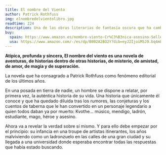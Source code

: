 ```yaml
---
title: El nombre del Viento
author: Patrick Rothfuss
img: elnombredelvientolibro.jpg
readtime: 224
description: Una de las obras literarias de fantasía oscura que ha cambiado el mundo.
buy:
  spain: https://www.amazon.es/nombre-viento-Cr%C3%B3nica-asesino-Seller/dp/8466354026?__mk_es_ES=%C3%85M%C3%85%C5%BD%C3%95%C3%91&crid=12CCWCBPMJU1R&dib=eyJ2IjoiMSJ9.zcCU1044wez3WUj6n8DS9a8uF5YPQ1HqwKutDiWICsfjGCiYcdjyY87sDmOlYtfbTl7OlqL1rKTdmruV_O9JkxhKxESOmoW3VEwq1sTFZdnW-CbdraRpzyGddX2Ybjv4dmnHtrxVx4Y8x7MWFWLA6WArPsEy7_zFFFzDCkqSkk0uyJFAxXKaa2kbRrV-JOYDQs0B0k6OqmXjMuZEZiRLqhlOgmJoqurizxp8OOWsaM0.YcuMntOAGCtJMKN9mB5PpBhH0vI-yu60rNLaw43Htag&dib_tag=se&keywords=el+nombre+del+viento&qid=1757233333&s=books&sprefix=el+nombre+del+viento%2Cstripbooks%2C70&sr=1-1
  usa: https://www.amazon.com/-/es/dp/B002A2BO2Y?dib=eyJ2IjoiMSJ9.bq4mLjgueF79tncM89neDou2kGz4hCDPF_dHJ4lUONcV2CkG9LFluFMhXH7A_BFLuhQtlB-14sbKAMZ_1_aMEkmEiqA4M1APZxPCR0ZDBT35OO9tRb9PsYIEUriB2C-a2deAIDTT3NHCq36vrrbsqiCICEB8o17cOufwXpwH9dYWBZrLYggrwDaqv-EsARqC3n-QLTFxtU5qAv8IhVhLcOPJxoD91_SOI1QWF-N-en8.L_WZoGyO9yeVDw0GO2g5rEI86k1Hyoxxr0vhbJOzWfg&dib_tag=se&qid=1757233398&refinements=p_27%3APatrick+Rothfuss&s=books&sr=1-3
---
```


**Atípica, profunda y sincera, El nombre del viento es una novela de aventuras, de historias dentro de otras historias, de misterio, de amistad, de amor, de magia y de superación.**

La novela que ha consagrado a Patrick Rothfuss como fenómeno editorial de los últimos años.

En una posada en tierra de nadie, un hombre se dispone a relatar, por primera vez, la auténtica historia de su vida. Una historia que únicamente él conoce y que ha quedado diluida tras los rumores, las conjeturas y los cuentos de taberna que le han convertido en un personaje legendario a quien todos daban ya por muerto: Kvothe... músico, mendigo, ladrón, estudiante, mago, héroe y asesino.

Ahora va a revelar la verdad sobre sí mismo. Y para ello debe empezar por el principio: su infancia en una troupe de artistas itinerantes, los años malviviendo como un ladronzuelo en las calles de una gran ciudad y su llegada a una universidad donde esperaba encontrar todas las respuestas que había estado buscando.

